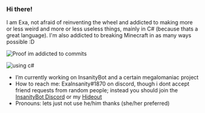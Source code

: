 ### Hi there!

I am Exa, not afraid of reinventing the wheel and addicted to making more or less weird and more or less useless things, mainly in C# (because thats a great language).
I'm also addicted to breaking Minecraft in as many ways possible :D


![Proof im addicted to commits](https://github-readme-stats.vercel.app/api?username=ExaInsanity&count_private=true&show_icons=true&theme=midnight-purple)

![using c#](https://github-readme-stats.vercel.app/api/top-langs/?username=ExaInsanity&theme=midnight-purple&layout=compact)

- I’m currently working on InsanityBot and a certain megalomaniac project
- How to reach me: ExaInsanity#1870 on discord, though i dont accept friend requests from random people; instead you should join the [InsanityBot Discord](https://bot.insanity.network/discord) or my [Hideout](https://discord.gg/PvYFD9h)
- Pronouns: lets just not use he/him thanks (she/her preferred)
